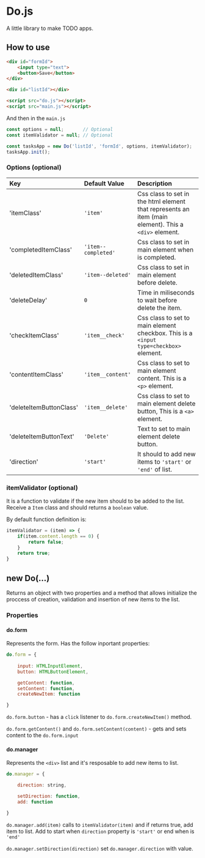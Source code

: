 # Do.js

A little library to make TODO apps.


## How to use

```html
<div id="formId">
    <input type="text">
    <button>Save</button>
</div>

<div id="listId"></div>

<script src="do.js"></script>
<script src="main.js"></script>
```

And then in the `main.js`

```JavaScript
const options = null;       // Optional
const itemValidator = null; // Optional

const tasksApp = new Do('listId', 'formId', options, itemValidator);
tasksApp.init();
```


### Options (optional)

Key | Default Value | Description
:-- | :--- | :---
'itemClass' | `'item'` | Css class to set in the html element that represents an item (main element). This a `<div>` element.
'completedItemClass' | `'item--completed'` | Css class to set in main element when is completed.
'deletedItemClass' | `'item--deleted'` | Css class to set in main element before delete.
'deleteDelay' | `0` | Time in miliseconds to wait before delete the item.
'checkItemClass' | `'item__check'` | Css class to set to main element checkbox. This is a `<input type=checkbox>` element.
'contentItemClass' | `'item__content'` | Css class to set to main element content. This is a `<p>` element.
'deleteItemButtonClass' | `'item__delete'` | Css class to set to main element delete button, This is a `<a>` element.
'deleteItemButtonText' | `'Delete'` | Text to set to main element delete button.
'direction' | `'start'` | It should to add new items to `'start'` or `'end'` of list.


### itemValidator (optional)

It is a function to validate if the new item should to be added to the list. Receive a `Item` class and should returns a `boolean` value.

By default function definition is:

```JavaScript
itemValidator = (item) => {
    if(item.content.length == 0) {
        return false;
    }
    return true;
}
```


## new Do(...)

Returns an object with two properties and a method that allows initialize the proccess of creation, validation and insertion of new items to the list.


### Properties
#### do.form

Represents the form. Has the follow inportant properties:

```JavaScript
do.form = {
    
    input: HTMLInputElement,
    button: HTMLButtonElement,

    getContent: function,
    setContent: function,
    createNewItem: function

}
```

`do.form.button` - has a `click` listener to `do.form.createNewItem()` method.

`do.form.getContent()` and `do.form.setContent(content)` - gets and sets content to the `do.form.input`


#### do.manager

Represents the `<div>` list and it's resposable to add new items to list.

```JavaScript
do.manager = {

    direction: string,

    setDirection: function,
    add: function

}
```

`do.manager.add(item)` calls to `itemValidator(item)` and if returns true, add item to list. Add to start when `direction` property is `'start'` or end when is `'end'`

`do.manager.setDirection(direction)` set `do.manager.direction` with value.